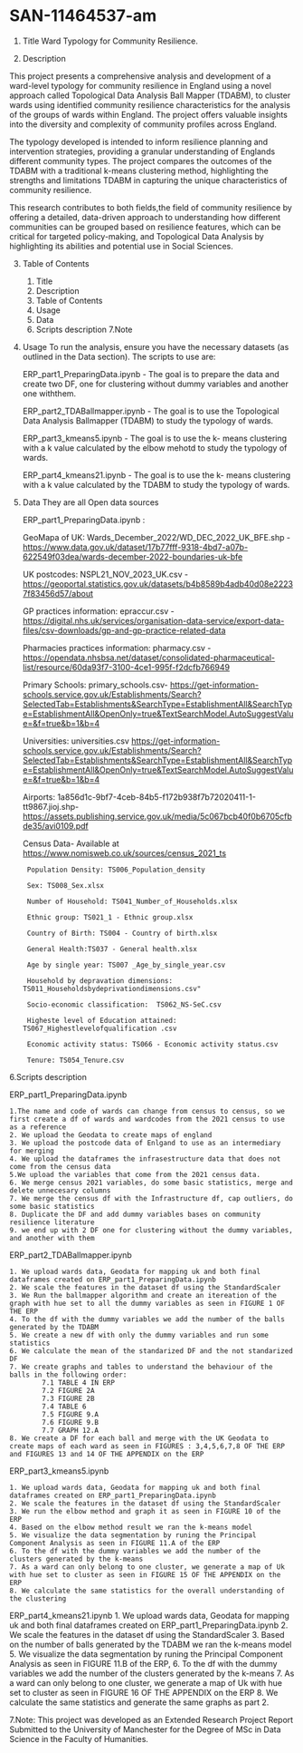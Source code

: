 # SAN-11464537-am

1. Title
Ward Typology for Community Resilience.

2. Description

This project presents a comprehensive analysis and development of a ward-level typology for community resilience in England using a novel approach called Topological Data Analysis Ball Mapper (TDABM), to cluster wards using identified community resilience characteristics for the analysis of the groups of wards within England. The project offers valuable insights into the diversity and complexity of community profiles across England.

The typology developed is intended to inform resilience planning and intervention strategies, providing a granular understanding of Englands different community types. The project compares the outcomes of the TDABM with a traditional k-means clustering method, highlighting the strengths and limitations TDABM in capturing the unique characteristics of community resilience.

This research contributes to both fields,the field of community resilience by offering a detailed, data-driven approach to understanding how different communities can be grouped based on resilience features, which can be critical for targeted policy-making, and Topological Data Analysis by highlighting its abilities and potential use in Social Sciences.

3. Table of Contents

    1. Title
    2. Description
    3. Table of Contents
    4. Usage
    5. Data
    6. Scripts description
    7.Note
    
4. Usage
To run the analysis, ensure you have the necessary datasets (as outlined in the Data section). The scripts to use are:

    ERP_part1_PreparingData.ipynb - The goal is to prepare the data and create two DF, one for clustering without dummy variables and another one withthem.
    
    ERP_part2_TDABallmapper.ipynb - The goal is to use the Topological Data Analysis Ballmapper (TDABM) to study the typology of wards. 
    
    ERP_part3_kmeans5.ipynb - The goal is to use the k- means clustering with a k value calculated by the elbow mehotd to study the typology of wards. 
    
    ERP_part4_kmeans21.ipynb - The goal is to use the k- means clustering with a k value calculated by the TDABM to study the typology of wards. 

5. Data
They are all Open data sources

    ERP_part1_PreparingData.ipynb :

    GeoMapa of UK: Wards_December_2022/WD_DEC_2022_UK_BFE.shp - https://www.data.gov.uk/dataset/17b77fff-9318-4bd7-a07b-622549f03dea/wards-december-2022-boundaries-uk-bfe

    UK postcodes: NSPL21_NOV_2023_UK.csv - https://geoportal.statistics.gov.uk/datasets/b4b8589b4adb40d08e22237f83456d57/about

    GP practices information: epraccur.csv - https://digital.nhs.uk/services/organisation-data-service/export-data-files/csv-downloads/gp-and-gp-practice-related-data

    Pharmacies practices information: pharmacy.csv - https://opendata.nhsbsa.net/dataset/consolidated-pharmaceutical-list/resource/60da93f7-3100-4ce1-995f-f2dcfb766949

    Primary Schools: primary_schools.csv- https://get-information-schools.service.gov.uk/Establishments/Search?SelectedTab=Establishments&SearchType=EstablishmentAll&SearchType=EstablishmentAll&OpenOnly=true&TextSearchModel.AutoSuggestValue=&f=true&b=1&b=4

    Universities: universities.csv https://get-information-schools.service.gov.uk/Establishments/Search?SelectedTab=Establishments&SearchType=EstablishmentAll&SearchType=EstablishmentAll&OpenOnly=true&TextSearchModel.AutoSuggestValue=&f=true&b=1&b=4

    Airports: 1a856d1c-9bf7-4ceb-84b5-f172b938f7b72020411-1-tt9867.jioj.shp-  https://assets.publishing.service.gov.uk/media/5c067bcb40f0b6705cfbde35/avi0109.pdf

    Census Data- Available at https://www.nomisweb.co.uk/sources/census_2021_ts

        Population Density: TS006_Population_density

        Sex: TS008_Sex.xlsx

        Number of Household: TS041_Number_of_Households.xlsx

        Ethnic group: TS021_1 - Ethnic group.xlsx

        Country of Birth: TS004 - Country of birth.xlsx

        General Health:TS037 - General health.xlsx

        Age by single year: TS007 _Age_by_single_year.csv

        Household by depravation dimensions: TS011_Householdsbydeprivationdimensions.csv"

        Socio-economic classification:  TS062_NS-SeC.csv

        Higheste level of Education attained: TS067_Highestlevelofqualification .csv

        Economic activity status: TS066 - Economic activity status.csv

        Tenure: TS054_Tenure.csv



6.Scripts description

ERP_part1_PreparingData.ipynb

    1.The name and code of wards can change from census to census, so we first create a df of wards and wardcodes from the 2021 census to use as a reference  
    2. We upload the Geodata to create maps of england
    3. We upload the postcode data of Enlgand to use as an intermediary for merging
    4. We upload the dataframes the infrasestructure data that does not come from the census data
    5.We upload the variables that come from the 2021 census data.
    6. We merge census 2021 variables, do some basic statistics, merge and delete unnecesary columns
    7. We merge the census df with the Infrastructure df, cap outliers, do some basic statistics
    8. Duplicate the DF and add dummy variables bases on community resilience literature
    9. we end up with 2 DF one for clustering without the dummy variables, and another with them
  
ERP_part2_TDABallmapper.ipynb

    1. We upload wards data, Geodata for mapping uk and both final dataframes created on ERP_part1_PreparingData.ipynb
    2. We scale the features in the dataset df using the StandardScaler
    3. We Run the ballmapper algorithm and create an itereation of the graph with hue set to all the dummy variables as seen in FIGURE 1 OF THE ERP
    4. To the df with the dummy variables we add the number of the balls generated by the TDABM
    5. We create a new df with only the dummy variables and run some statistics
    6. We calculate the mean of the standarized DF and the not standarized DF
    7. We create graphs and tables to understand the behaviour of the balls in the following order:
            7.1 TABLE 4 IN ERP
            7.2 FIGURE 2A
            7.3 FIGURE 2B
            7.4 TABLE 6 
            7.5 FIGURE 9.A
            7.6 FIGURE 9.B
            7.7 GRAPH 12.A         
    8. We create a DF for each ball and merge with the UK Geodata to create maps of each ward as seen in FIGURES : 3,4,5,6,7,8 OF THE ERP and FIGURES 13 and 14 OF THE APPENDIX on the ERP
    
ERP_part3_kmeans5.ipynb

    1. We upload wards data, Geodata for mapping uk and both final dataframes created on ERP_part1_PreparingData.ipynb
    2. We scale the features in the dataset df using the StandardScaler
    3. We run the elbow method and graph it as seen in FIGURE 10 of the ERP
    4. Based on the elbow method result we ran the k-means model
    5. We visualize the data segmentation by runing the Principal Component Analysis as seen in FIGURE 11.A of the ERP
    6. To the df with the dummy variables we add the number of the clusters generated by the k-means
    7. As a ward can only belong to one cluster, we generate a map of Uk with hue set to cluster as seen in FIGURE 15 OF THE APPENDIX on the ERP
    8. We calculate the same statistics for the overall understanding of the clustering
    
ERP_part4_kmeans21.ipynb
    1. We upload wards data, Geodata for mapping uk and both final dataframes created on ERP_part1_PreparingData.ipynb
    2. We scale the features in the dataset df using the StandardScaler
    3. Based on the number of balls generated by the TDABM we ran the k-means model
    5. We visualize the data segmentation by runing the Principal Component Analysis as seen in FIGURE 11.B of the ERP,
    6. To the df with the dummy variables we add the number of the clusters generated by the k-means
    7. As a ward can only belong to one cluster, we generate a map of Uk with hue set to cluster as seen in FIGURE 16 OF THE APPENDIX on the ERP
    8. We calculate the same statistics and generate the same graphs as part 2.


7.Note:
This project was developed as an Extended Research Project Report Submitted to the University of Manchester for the Degree of MSc in Data Science in the Faculty of Humanities. 
